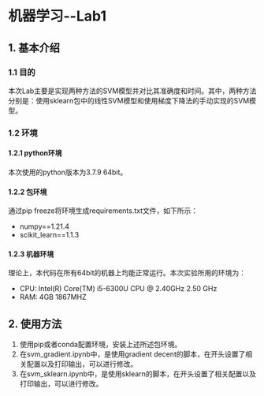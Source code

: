 # 机器学习--Lab1
## 1. 基本介绍
### 1.1 目的
本次Lab主要是实现两种方法的SVM模型并对比其准确度和时间。其中，两种方法分别是：使用sklearn包中的线性SVM模型和使用梯度下降法的手动实现的SVM模型。
### 1.2 环境
#### 1.2.1 python环境
本次使用的python版本为3.7.9 64bit。
#### 1.2.2 包环境
通过pip freeze将环境生成requirements.txt文件，如下所示：
- numpy\==1.21.4
- scikit_learn\==1.1.3
#### 1.2.3 机器环境
理论上，本代码在所有64bit的机器上均能正常运行。本次实验所用的环境为：
- CPU: Intel(R) Core(TM) i5-6300U CPU @ 2.40GHz   2.50 GHz
- RAM: 4GB 1867MHZ
## 2. 使用方法
1. 使用pip或者conda配置环境，安装上述所述包环境。
2. 在svm_gradient.ipynb中，是使用gradient decent的脚本，在开头设置了相关配置以及打印输出，可以进行修改。
3. 在svm_sklearn.ipynb中，是使用sklearn的脚本，在开头设置了相关配置以及打印输出，可以进行修改。

